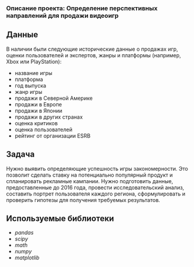 ### Описание проекта: Определение перспективных направлений для продажи видеоигр

## Данные

В наличии были следующие исторические данные о продажах игр, оценки пользователей и экспертов, жанры и платформы (например, Xbox или PlayStation):
- название игры
- платформа
- год выпуска
- жанр игры
- продажи в Северной Америке
- продажи в Европе
- продажи в Японии
- продажи в других странах
- оценка критиков
- оценка пользователей
- рейтинг от организации ESRB

## Задача

Нужно выявить определяющие успешность игры закономерности. Это позволит сделать ставку на потенциально популярный продукт и спланировать рекламные кампании. Нужно подготовить данные, предоставленные до 2016 года, провести исследовательский анализ, составить портрет пользователя каждого региона, сформулировать и проверить гипотезы для получения требуемых результатов.

## Используемые библиотеки

- *pandas*
- *scipy*
- *math*
- *numpy*
- *matplotlib*
